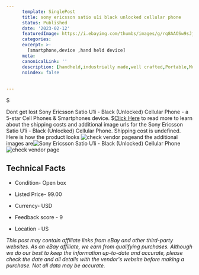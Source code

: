 ```yaml
---
      template: SinglePost
      title: sony ericsson satio u1i black unlocked cellular phone
      status: Published
      date: '2023-02-12'
      featuredImage: https://i.ebayimg.com/thumbs/images/g/rq8AAOSw9sJjqgni/s-l225.jpg
      categories: 
      excerpt: >-
        [smartphone,device ,hand held device]
      meta:
      canonicalLink: ''
      description: [handheld,industrially made,well crafted,Portable,Mobile,Compact,Convenient,Lightweight,Maneuverable,Man-portable,Miniature,Carriable,Hand-held,Light,Holdable,Transportable,Mobile device,Pocket-sized,On-the-go,Wireless,Cordless,Compact size,Convenient size, smartphone,device ,hand held device]
      noindex: false
      
        
---
```

$

Dont get lost  Sony Ericsson Satio U1i - Black (Unlocked) Cellular Phone - a 5-star Cell Phones & Smartphones device.
$[Click Here](https://www.ebay.com/itm/144873482542?hash=item21bb21e92e%3Ag%3Arq8AAOSw9sJjqgni&mkevt=1&mkcid=1&mkrid=711-53200-19255-0&campid=%253CePNCampaignId%253E&customid=%253CreferenceId%253E&toolid=10049) to read more to learn about the shipping costs and additional image urls for the Sony Ericsson Satio U1i - Black (Unlocked) Cellular Phone. Shipping cost is undefined. Here is how the product looks ![check vendor page](https://i.ebayimg.com/thumbs/images/g/rq8AAOSw9sJjqgni/s-l225.jpg)and the additional images are![Sony Ericsson Satio U1i - Black (Unlocked) Cellular Phone](https://i.ebayimg.com/images/g/rq8AAOSw9sJjqgni/s-l1200.jpg)![check vendor page](https://origin-galleryplus.ebayimg.com/ws/web/144873482542_2_0_1/225x225.jpg,https://origin-galleryplus.ebayimg.com/ws/web/144873482542_3_0_1/225x225.jpg,https://origin-galleryplus.ebayimg.com/ws/web/144873482542_4_0_1/225x225.jpg)



 ## Technical Facts 



     
      

 - Condition- Open box 


      

 - Listed Price- 99.00 


      

 - Currency- USD 


      

 - Feedback score - 9 


      

 - Location - US 


      
      

 *_This post may contain affiliate links from eBay and other third-party websites. As an eBay affiliate, we earn from qualifying purchases. Although we do our best to keep the information up-to-date and accurate, please check the date and all details with the vendor's website before making a purchase. Not all data may be accurate._*






